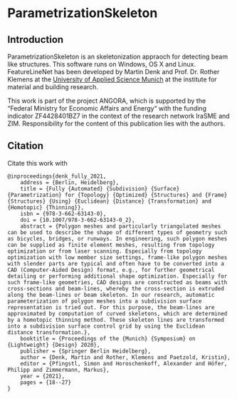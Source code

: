 # ParametrizationSkeleton

## Introduction
ParametrizationSkeleton is an skeletonization appraoch for detecting beam like structures.
This software runs on Windows, OS X and Linux.
FeatureLineNet has been developed by Martin Denk and Prof. Dr. Rother Klemens at the [University of Applied Science Munich](https://www.hm.edu/) at the institute for material and building research.

This work is part of the project ANGORA, which is supported by the “Federal Ministry for Economic Affairs and Energy“ with the funding indicator ZF4428401BZ7 in the context of the research network IraSME and ZIM. Responsibility for the content of this publication lies with the authors. 


## Citation
Citate this work with

```
@inproceedings{denk_fully_2021,
	address = {Berlin, Heidelberg},
	title = {Fully {Automated} {Subdivision} {Surface} {Parametrization} for {Topology} {Optimized} {Structures} and {Frame} {Structures} {Using} {Euclidean} {Distance} {Transformation} and {Homotopic} {Thinning}},
	isbn = {978-3-662-63143-0},
	doi = {10.1007/978-3-662-63143-0_2},
	abstract = {Polygon meshes and particularly triangulated meshes can be used to describe the shape of different types of geometry such as bicycles, bridges, or runways. In engineering, such polygon meshes can be supplied as finite element meshes, resulting from topology optimization or from laser scanning. Especially from topology optimization with low member size settings, frame-like polygon meshes with slender parts are typical and often have to be converted into a CAD (Computer-Aided Design) format, e.g., for further geometrical detailing or performing additional shape optimization. Especially for such frame-like geometries, CAD designs are constructed as beams with cross-sections and beam-lines, whereby the cross-section is extruded along the beam-lines or beam skeleton. In our research, automatic parameterization of polygon meshes into a subdivision surface representation is tried out. For this purpose, the beam-lines are approximated by computation of curved skeletons, which are determined by a homotopic thinning method. These skeleton lines are transformed into a subdivision surface control grid by using the Euclidean distance transformation.},
	booktitle = {Proceedings of the {Munich} {Symposium} on {Lightweight} {Design} 2020},
	publisher = {Springer Berlin Heidelberg},
	author = {Denk, Martin and Rother, Klemens and Paetzold, Kristin},
	editor = {Pfingstl, Simon and Horoschenkoff, Alexander and Höfer, Philipp and Zimmermann, Markus},
	year = {2021},
	pages = {18--27}
}

```




